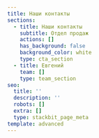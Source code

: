 ```yaml
---
title: Наши контакты
sections:
  - title: Наши контакты
    subtitle: Отдел продаж
    actions: []
    has_background: false
    background_color: white
    type: cta_section
  - title: Евгений
    team: []
    type: team_section
seo:
  title: ''
  description: ''
  robots: []
  extra: []
  type: stackbit_page_meta
template: advanced
---
```

